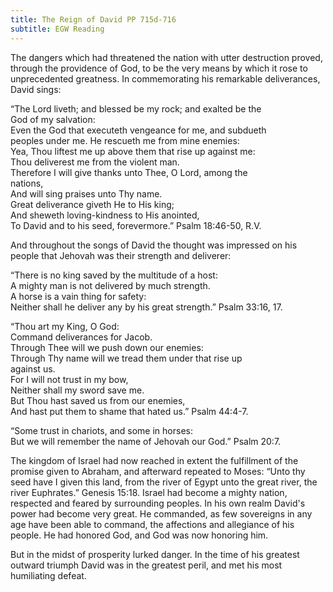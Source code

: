 ```yaml
---
title: The Reign of David PP 715d-716
subtitle: EGW Reading
---
```


The dangers which had threatened the nation with utter destruction proved, through the providence of God, to be the very means by which it rose to unprecedented greatness. In commemorating his remarkable deliverances, David sings:

“The Lord liveth; and blessed be my rock; and exalted be the\
God of my salvation:\
Even the God that executeth vengeance for me, and subdueth\
peoples under me. He rescueth me from mine enemies:\
Yea, Thou liftest me up above them that rise up against me:\
Thou deliverest me from the violent man.\
Therefore I will give thanks unto Thee, O Lord, among the\
nations,\
And will sing praises unto Thy name.\
Great deliverance giveth He to His king;\
And sheweth loving-kindness to His anointed,\
To David and to his seed, forevermore.” Psalm 18:46-50, R.V.

And throughout the songs of David the thought was impressed on his people that Jehovah was their strength and deliverer:

“There is no king saved by the multitude of a host:\
A mighty man is not delivered by much strength.\
A horse is a vain thing for safety:\
Neither shall he deliver any by his great strength.” Psalm 33:16, 17.

“Thou art my King, O God:\
Command deliverances for Jacob.\
Through Thee will we push down our enemies:\
Through Thy name will we tread them under that rise up\
against us.\
For I will not trust in my bow,\
Neither shall my sword save me.\
But Thou hast saved us from our enemies,\
And hast put them to shame that hated us.” Psalm 44:4-7.

“Some trust in chariots, and some in horses:\
But we will remember the name of Jehovah our God.” Psalm 20:7.

The kingdom of Israel had now reached in extent the fulfillment of the promise given to Abraham, and afterward repeated to Moses: “Unto thy seed have I given this land, from the river of Egypt unto the great river, the river Euphrates.” Genesis 15:18. Israel had become a mighty nation, respected and feared by surrounding peoples. In his own realm David's power had become very great. He commanded, as few sovereigns in any age have been able to command, the affections and allegiance of his people. He had honored God, and God was now honoring him.

But in the midst of prosperity lurked danger. In the time of his greatest outward triumph David was in the greatest peril, and met his most humiliating defeat.
